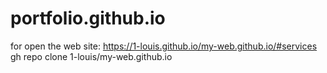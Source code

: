 # portfolio.github.io
for open the web site: https://1-louis.github.io/my-web.github.io/#services
gh repo clone 1-louis/my-web.github.io
